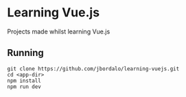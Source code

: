# Learning Vue.js

Projects made whilst learning Vue.js

## Running
`git clone https://github.com/jbordalo/learning-vuejs.git`<br>
`cd <app-dir>`<br>
`npm install`<br>
`npm run dev`
